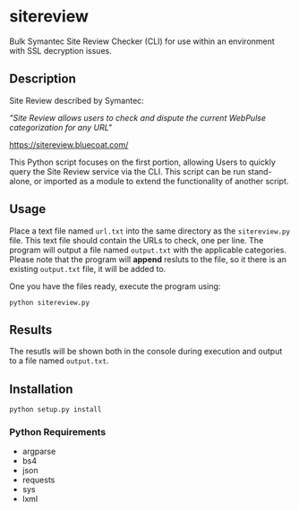 # sitereview
Bulk Symantec Site Review Checker (CLI) for use within an environment with SSL decryption issues. 

## Description

Site Review described by Symantec:

*"Site Review allows users to check and dispute the current WebPulse categorization for any URL"*

https://sitereview.bluecoat.com/

This Python script focuses on the first portion, allowing Users to quickly query the Site Review service via the CLI. This script can be run stand-alone, or imported as a module to extend the functionality of another script.

## Usage

Place a text file named `url.txt` into the same directory as the `sitereview.py` file. This text file should contain the URLs to check, one per line. The program will output a file named `output.txt` with the applicable categories. Please note that the program will **append** resluts to the file, so it there is an existing `output.txt` file, it will be added to.

One you have the files ready, execute the program using: 
```
python sitereview.py
```

## Results

The resutls will be shown both in the console during execution and output to a file named `output.txt`.

## Installation

```
python setup.py install
```

### Python Requirements

* argparse
* bs4
* json
* requests
* sys
* lxml

